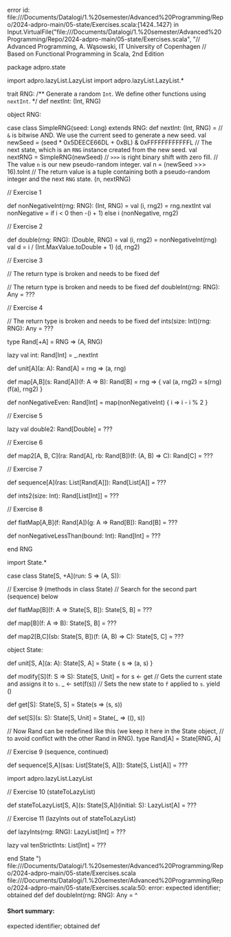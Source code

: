 error id: file://<HOME>/Documents/Datalogi/1.%20semester/Advanced%20Programming/Repo/2024-adpro-main/05-state/Exercises.scala:[1424..1427) in Input.VirtualFile("file://<HOME>/Documents/Datalogi/1.%20semester/Advanced%20Programming/Repo/2024-adpro-main/05-state/Exercises.scala", "// Advanced Programming, A. Wąsowski, IT University of Copenhagen
// Based on Functional Programming in Scala, 2nd Edition

package adpro.state

import adpro.lazyList.LazyList
import adpro.lazyList.LazyList.*


trait RNG:
  /** Generate a random `Int`. We define other functions using `nextInt`. */
  def nextInt: (Int, RNG) 

object RNG:

  case class SimpleRNG(seed: Long) extends RNG:
    def nextInt: (Int, RNG) =
      // `&` is bitwise AND. We use the current seed to generate a new seed.
      val newSeed = (seed * 0x5DEECE66DL + 0xBL) & 0xFFFFFFFFFFFFL 
      // The next state, which is an `RNG` instance created from the new seed. 
      val nextRNG = SimpleRNG(newSeed)
      // `>>>` is right binary shift with zero fill. 
      // The value `n` is our new pseudo-random integer.
      val n = (newSeed >>> 16).toInt 
      // The return value is a tuple containing both a pseudo-random integer and the next `RNG` state.
      (n, nextRNG) 


  // Exercise 1

  def nonNegativeInt(rng: RNG): (Int, RNG) =
    val (i, rng2) = rng.nextInt
    val nonNegative = if i < 0 then -(i + 1) else i
    (nonNegative, rng2)

  // Exercise 2

  def double(rng: RNG): (Double, RNG) = 
    val (i, rng2) = nonNegativeInt(rng)
    val d = i / (Int.MaxValue.toDouble + 1)
    (d, rng2)

  // Exercise 3
  
  // The return type is broken and needs to be fixed
  def 
    

  // The return type is broken and needs to be fixed
  def doubleInt(rng: RNG): Any = 
    ???

  // Exercise 4

  // The return type is broken and needs to be fixed
  def ints(size: Int)(rng: RNG): Any = 
    ???


  type Rand[+A] = RNG => (A, RNG)

  lazy val int: Rand[Int] = _.nextInt

  def unit[A](a: A): Rand[A] = rng => (a, rng)

  def map[A,B](s: Rand[A])(f: A => B): Rand[B] =
    rng => {
      val (a, rng2) = s(rng)
      (f(a), rng2)
    }

  def nonNegativeEven: Rand[Int] = map(nonNegativeInt) { i => i - i % 2 }

  // Exercise 5

  lazy val double2: Rand[Double] = 
    ???

  // Exercise 6

  def map2[A, B, C](ra: Rand[A], rb: Rand[B])(f: (A, B) => C): Rand[C] = 
    ???

  // Exercise 7

  def sequence[A](ras: List[Rand[A]]): Rand[List[A]] =
    ??? 

  def ints2(size: Int): Rand[List[Int]] =
    ???

  // Exercise 8

  def flatMap[A,B](f: Rand[A])(g: A => Rand[B]): Rand[B] =
    ???

  def nonNegativeLessThan(bound: Int): Rand[Int] =
    ???

end RNG

import State.*

case class State[S, +A](run: S => (A, S)):

  // Exercise 9 (methods in class State)
  // Search for the second part (sequence) below
  
  def flatMap[B](f: A => State[S, B]): State[S, B] = 
    ???

  def map[B](f: A => B): State[S, B] = 
    ???

  def map2[B,C](sb: State[S, B])(f: (A, B) => C): State[S, C] = 
    ???


object State:

  def unit[S, A](a: A): State[S, A] =
    State { s => (a, s) }

  def modify[S](f: S => S): State[S, Unit] = for
    s <- get // Gets the current state and assigns it to `s`.
    _ <- set(f(s)) // Sets the new state to `f` applied to `s`.
  yield ()

  def get[S]: State[S, S] = State(s => (s, s))

  def set[S](s: S): State[S, Unit] = State(_ => ((), s))

  // Now Rand can be redefined like this (we keep it here in the State object,
  // to avoid conflict with the other Rand in RNG).
  type Rand[A] = State[RNG, A]

  // Exercise 9 (sequence, continued)
 
  def sequence[S,A](sas: List[State[S, A]]): State[S, List[A]] =
    ???

  import adpro.lazyList.LazyList

  // Exercise 10 (stateToLazyList)
  
  def stateToLazyList[S, A](s: State[S,A])(initial: S): LazyList[A] =
    ???

  // Exercise 11 (lazyInts out of stateToLazyList)
  
  def lazyInts(rng: RNG): LazyList[Int] = 
    ???

  lazy val tenStrictInts: List[Int] = 
    ???

end State
")
file://<HOME>/Documents/Datalogi/1.%20semester/Advanced%20Programming/Repo/2024-adpro-main/05-state/Exercises.scala
file://<HOME>/Documents/Datalogi/1.%20semester/Advanced%20Programming/Repo/2024-adpro-main/05-state/Exercises.scala:50: error: expected identifier; obtained def
  def doubleInt(rng: RNG): Any = 
  ^
#### Short summary: 

expected identifier; obtained def